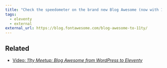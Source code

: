 ```yaml
---
title: "Check the speedometer on the brand new Blog Awesome (now with 11ty)"
tags:
  - eleventy
  - external
external_url: https://blog.fontawesome.com/blog-awesome-to-11ty/
---
```

## Related

- [Video: _11ty Meetup: Blog Awesome from WordPress to Eleventy_](/web/blog-awesome/)